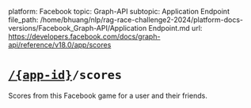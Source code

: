platform: Facebook
topic: Graph-API
subtopic: Application Endpoint
file_path: /home/bhuang/nlp/rag-race-challenge2-2024/platform-docs-versions/Facebook_Graph-API/Application Endpoint.md
url: https://developers.facebook.com/docs/graph-api/reference/v18.0/app/scores

# [`/{app-id}`](https://developers.facebook.com/docs/graph-api/reference/app/)`/scores`

Scores from this Facebook game for a user and their friends.